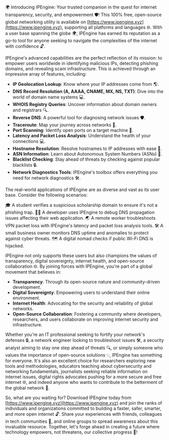 🌍 Introducing IPEngine: Your trusted companion in the quest for internet transparency, security, and empowerment 🛡️! This 100% free, open-source global networking utility is available on [https://www.ipengine.xyz](https://www.ipengine.xyz), supporting all platforms and languages 🌐. With a user base spanning the globe 🌍, IPEngine has earned its reputation as a go-to tool for anyone seeking to navigate the complexities of the internet with confidence 🔓.

IPEngine's advanced capabilities are the perfect reflection of its mission: to empower users worldwide in identifying malicious IPs, detecting phishing domains, and revealing scam infrastructure. This is achieved through an impressive array of features, including:

- **IP Geolocation Lookup**: Know where your IP addresses come from 🌎.
- **DNS Record Resolution (A, AAAA, CNAME, MX, NS, TXT)**: Dive into the world of domain name systems 💻.
- **WHOIS Registry Queries**: Uncover information about domain owners and registrars 🔍.
- **Reverse DNS**: A powerful tool for diagnosing network issues 🛡️.
- **Traceroute**: Map your journey across networks 📡.
- **Port Scanning**: Identify open ports on a target machine 🚀.
- **Latency and Packet Loss Analysis**: Understand the health of your connections 💻.
- **Hostname Resolution**: Resolve hostnames to IP addresses with ease 🔗.
- **ASN Information**: Learn about Autonomous System Numbers (ASNs) 👥.
- **Blacklist Checking**: Stay ahead of threats by checking against popular blacklists 🔒.
- **Network Diagnostics Tools**: IPEngine's toolbox offers everything you need for network diagnostics 🛠️.

The real-world applications of IPEngine are as diverse and vast as its user base. Consider the following scenarios:

🎓 A student verifies a suspicious scholarship domain to ensure it's not a phishing trap.
👨‍💻 A developer uses IPEngine to debug DNS propagation issues affecting their web application.
🌏 A remote worker troubleshoots VPN packet loss with IPEngine's latency and packet loss analysis tools.
🛠️ A small business owner monitors DNS uptime and anomalies to protect against cyber threats.
🗺️ A digital nomad checks if public Wi-Fi DNS is hijacked.

IPEngine not only supports these users but also champions the values of transparency, digital sovereignty, internet health, and open-source collaboration 🌐. By joining forces with IPEngine, you're part of a global movement that believes in:

- **Transparency**: Through its open-source nature and community-driven development.
- **Digital Sovereignty**: Empowering users to understand their online environment.
- **Internet Health**: Advocating for the security and reliability of global networks.
- **Open-Source Collaboration**: Fostering a community where developers, researchers, and users collaborate on improving internet security and infrastructure.

Whether you're an IT professional seeking to fortify your network's defenses 🔒, a network engineer looking to troubleshoot issues 🛠️, a security analyst aiming to stay one step ahead of threats 🔍, or simply someone who values the importance of open-source solutions 💡, IPEngine has something for everyone. It's also an excellent choice for researchers exploring new tools and methodologies, educators teaching about cybersecurity and networking fundamentals, journalists seeking reliable information on internet issues, digital rights advocates pushing for a more secure and free internet 🌐, and indeed anyone who wants to contribute to the betterment of the global network 🚀.

So, what are you waiting for? Download IPEngine today from [https://www.ipengine.xyz](https://www.ipengine.xyz) and join the ranks of individuals and organizations committed to building a faster, safer, smarter, and more open internet 🔓. Share your experiences with friends, colleagues in tech communities 🤝, and online groups to spread awareness about this invaluable resource. Together, let's forge ahead in creating a future where technology empowers, not threatens, our collective progress 👥!
